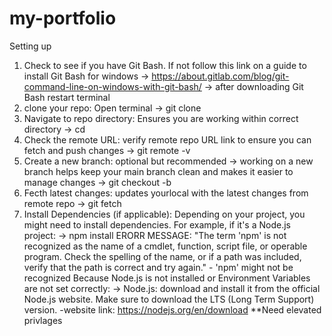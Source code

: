 # my-portfolio
Setting up 

1. Check to see if you have Git Bash. If not follow this link on a guide to install Git Bash for windows
      -> https://about.gitlab.com/blog/git-command-line-on-windows-with-git-bash/
      -> after downloading Git Bash restart terminal 
4. clone your repo: Open terminal 
     -> git clone <repo-link>
5. Navigate to repo directory: Ensures you are working  within correct directory
      -> cd <repo-name>
6. Check the remote URL: verify remote repo URL link to ensure you can fetch and push changes
   -> git remote -v
7. Create a new branch: optional but recommended
   -> working on a new branch helps keep your main branch clean and makes it easier to manage changes
   -> git checkout -b <new-branch-name>
8. Fecth latest changes: updates yourlocal with the latest changes from remote repo
   -> git fetch
9. Install Dependencies (if applicable): Depending on your project, you might need to install dependencies. For example, if it's a Node.js project:
    -> npm install
       ERORR MESSAGE: "The term 'npm' is not recognized as the name of a cmdlet, function, script file, or operable program. Check the spelling of the name, or if a path was included, verify that the path is correct and try again."
          - 'npm' might not be recognized Because Node.js is not installed or Environment Variables are not set correctly:
           -> Node.js: download and install it from the official Node.js website. Make sure to download the LTS (Long Term Support) version.
               -website link: https://nodejs.org/en/download
   **Need elevated privlages 


   
